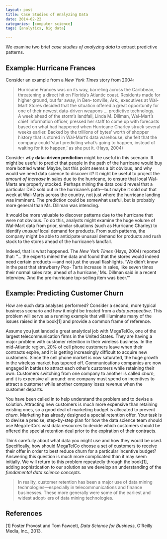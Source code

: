 ```yaml
---
layout: post
title: Case Studies of Analyzing Data
date: 2014-02-22
categories: [computer science]
tags: [analytics, big data]

---
```


We examine two brief *case studies of analyzing data* to extract predictive patterns.

Example: Hurricane Frances
---

Consider an example from a *New York Times* story from 2004:

> Hurricane Frances was on its way, barreling across the Caribbean, threatening a direct hit on Florida’s Atlantic coast. Residents made for higher ground, but far away, in Ben‐ tonville, Ark., executives at Wal-Mart Stores decided that the situation offered a great opportunity for one of their newest data-driven weapons ... predictive technology.  
A week ahead of the storm’s landfall, Linda M. Dillman, Wal-Mart’s chief information officer, pressed her staff to come up with forecasts based on what had happened when Hurricane Charley struck several weeks earlier. Backed by the trillions of bytes’ worth of shopper history that is stored in Wal-Mart’s data warehouse, she felt that the company could ‘start predicting what’s going to happen, instead of waiting for it to happen,’ as she put it. (Hays, 2004)

Consider *why* **data-driven prediction** might be useful in this scenario. It might be useful to predict that people in the path of the hurricane would buy more bottled water. Maybe, but this point seems a bit obvious, and why would we need data science to discover it? It might be useful to project the *amount of increase* in sales due to the hurricane, to ensure that local Wal-Marts are properly stocked. Perhaps mining the data could reveal that a particular DVD sold out in the hurricane’s path—but maybe it sold out that week at Wal-Marts across the country, not just where the hurricane landing was imminent. The prediction could be somewhat useful, but is probably more general than Ms. Dillman was intending.

It would be more valuable to discover patterns due to the hurricane that were not obvious. To do this, analysts might examine the huge volume of Wal-Mart data from prior, similar situations (such as Hurricane Charley) to identify *unusual* local demand for products. From such patterns, the company might be able to anticipate unusual demand for products and rush stock to the stores ahead of the hurricane’s landfall.

Indeed, that is what happened. The *New York Times* (Hays, 2004) reported that: “... the experts mined the data and found that the stores would indeed need certain products —and not just the usual flashlights. ‘We didn’t know in the past that strawberry Pop- Tarts increase in sales, like seven times their normal sales rate, ahead of a hurricane,’ Ms. Dillman said in a recent interview. ‘And the pre-hurricane top-selling item was beer.’”


Example: Predicting Customer Churn
---

How are such data analyses performed? Consider a second, more typical business scenario and how it might be treated from a *data perspective*. This problem will serve as a running example that will illuminate many of the issues raised in the book[1] and provide a common frame of reference.

Assume you just landed a great analytical job with MegaTelCo, one of the largest telecommunication firms in the United States. They are having a major problem with customer retention in their wireless business. In the mid-Atlantic region, 20% of cell phone customers leave when their contracts expire, and it is getting increasingly difficult to acquire new customers. Since the cell phone market is now saturated, the huge growth in the wireless market has tapered off. Communications companies are now engaged in battles to attract each other’s customers while retaining their own. Customers switching from one company to another is called *churn*, and it is expensive all around: one company must spend on incentives to attract a customer while another company loses revenue when the customer departs.

You have been called in to help understand the problem and to devise a solution. Attracting new customers is much more expensive than retaining existing ones, so a good deal of marketing budget is allocated to prevent *churn*. Marketing has already designed a special retention offer. Your task is to devise a precise, step-by-step plan for how the data science team should use MegaTelCo’s vast data resources to decide which customers should be offered the special retention deal prior to the expiration of their contracts.

Think carefully about what data you might use and how they would be used. Specifically, how should MegaTelCo choose a set of customers to receive their offer in order to best reduce churn for a particular incentive budget? Answering this question is much more complicated than it may seem initially. We will return to this problem repeatedly through the book[1], adding sophistication to our solution as we develop an understanding of the *fundamental data science concepts*.

> In reality, customer retention has been a major use of data mining technologies—especially in telecommunications and finance businesses. These more generally were some of the earliest and widest adopt‐ ers of data mining technologies.


References
---
[1] Foster Provost and Tom Fawcett, *Data Science for Business*, O’Reilly Media, Inc., 2013.
